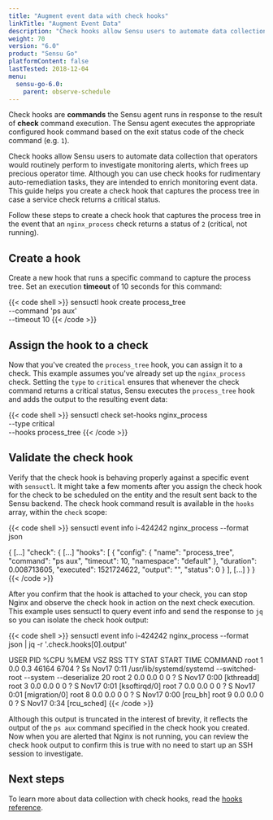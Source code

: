 ```yaml
---
title: "Augment event data with check hooks"
linkTitle: "Augment Event Data"
description: "Check hooks allow Sensu users to automate data collection that operators would routinely perform manually to investigate monitoring alerts, which frees up precious operator time. This guide helps you create a check hook that captures the process tree in case a service check returns a critical status."
weight: 70
version: "6.0"
product: "Sensu Go"
platformContent: false
lastTested: 2018-12-04
menu:
  sensu-go-6.0:
    parent: observe-schedule
---
```


Check hooks are **commands** the Sensu agent runs in response to the result of **check** command execution. 
The Sensu agent executes the appropriate configured hook command based on the exit status code of the check command (e.g. `1`).

Check hooks allow Sensu users to automate data collection that operators would routinely perform to investigate monitoring alerts, which frees up precious operator time.
Although you can use check hooks for rudimentary auto-remediation tasks, they are intended to enrich monitoring event data.
This guide helps you create a check hook that captures the process tree in case a service check returns a critical status.

Follow these steps to create a check hook that captures the process tree in the event that an `nginx_process` check returns a status of `2` (critical, not running).

## Create a hook

Create a new hook that runs a specific command to capture the process tree.
Set an execution **timeout** of 10 seconds for this command:

{{< code shell >}}
sensuctl hook create process_tree  \
--command 'ps aux' \
--timeout 10
{{< /code >}}

## Assign the hook to a check

Now that you've created the `process_tree` hook, you can assign it to a check.
This example assumes you've already set up the `nginx_process` check.
Setting the `type` to `critical` ensures that whenever the check command returns a critical status, Sensu executes the `process_tree` hook and adds the output to the resulting event data:

{{< code shell >}}
sensuctl check set-hooks nginx_process  \
--type critical \
--hooks process_tree
{{< /code >}}

## Validate the check hook

Verify that the check hook is behaving properly against a specific event with `sensuctl`.
It might take a few moments after you assign the check hook for the check to be scheduled on the entity and the result sent back to the Sensu backend.
The check hook command result is available in the `hooks` array, within the `check` scope:

{{< code shell >}}
sensuctl event info i-424242 nginx_process --format json

{
  [...]
  "check": {
    [...]
    "hooks": [
      {
        "config": {
          "name": "process_tree",
          "command": "ps aux",
          "timeout": 10,
          "namespace": "default"
        },
        "duration": 0.008713605,
        "executed": 1521724622,
        "output": "",
        "status": 0
      }
    ],
    [...]
  }
}
{{< /code >}}

After you confirm that the hook is attached to your check, you can stop Nginx and observe the check hook in action on the next check execution.
This example uses sensuctl to query event info and send the response to `jq` so you can isolate the check hook output:

{{< code shell >}}
sensuctl event info i-424242 nginx_process --format json | jq -r '.check.hooks[0].output' 

USER       PID %CPU %MEM    VSZ   RSS TTY      STAT START   TIME COMMAND
root         1  0.0  0.3  46164  6704 ?        Ss   Nov17   0:11 /usr/lib/systemd/systemd --switched-root --system --deserialize 20
root         2  0.0  0.0      0     0 ?        S    Nov17   0:00 [kthreadd]
root         3  0.0  0.0      0     0 ?        S    Nov17   0:01 [ksoftirqd/0]
root         7  0.0  0.0      0     0 ?        S    Nov17   0:01 [migration/0]
root         8  0.0  0.0      0     0 ?        S    Nov17   0:00 [rcu_bh]
root         9  0.0  0.0      0     0 ?        S    Nov17   0:34 [rcu_sched]
{{< /code >}}

Although this output is truncated in the interest of brevity, it reflects the output of the `ps aux` command specified in the check hook you created.
Now when you are alerted that Nginx is not running, you can review the check hook output to confirm this is true with no need to start up an SSH session to investigate.

## Next steps

To learn more about data collection with check hooks, read the [hooks reference][1].

[1]: ../hooks/
